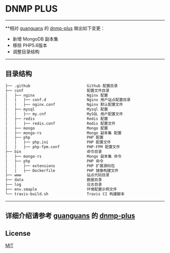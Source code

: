 # DNMP PLUS

---

**相对 [guanguans](https://github.com/guanguans) 的 [dnmp-plus](https://github.com/guanguans/dnmp-plus) 做出如下变更：

* 新增 MongoDB 副本集
* 移除 PHP5.6版本
* 调整目录结构

---

## 目录结构

``` bash
├── .github                         Github 配置目录
├── conf                            配置文件目录
│   ├── nginx                       Nginx 配置
│   |   ├── conf.d                  Nginx 用户站点配置目录
│   |   ├── nginx.conf              Nginx 默认配置文件
│   ├── mysql                       Mysql 配置
│   │   ├── my.cnf                  MySQL 用户配置文件
│   ├── redis                       Redis 配置
│   │   ├── redis.conf              Redis 配置文件
│   ├── mongo                       Mongo 配置
│   ├── mongo-rs                    Mongo 副本集 配置
│   ├── php                         PHP 配置
│   │   ├── php.ini                 PHP 配置文件
│   │   ├── php-fpm.conf            PHP-FPM 配置文件
├── bin                             命令目录
│   ├── mongo-rs                    Mongo 副本集 命令
│   ├── php                         PHP 命令
│   │   ├── extensions              PHP 扩展源码包
│   │   ├── Dockerfile              PHP 镜像构建文件
├── www                             站点代码目录
├── data                            数据目录
├── log                             日志目录
├── env.smaple                      环境配置示例文件
└── travis-build.sh                 Travis CI 构建脚本
```

---

## 详细介绍请参考 [guanguans](https://github.com/guanguans) 的 [dnmp-plus](https://github.com/guanguans/dnmp-plus) 

## License

[MIT](LICENSE)
